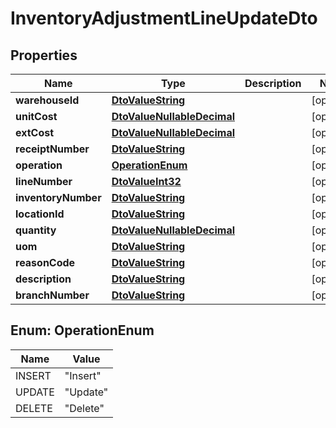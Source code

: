 
# InventoryAdjustmentLineUpdateDto

## Properties
Name | Type | Description | Notes
------------ | ------------- | ------------- | -------------
**warehouseId** | [**DtoValueString**](DtoValueString.md) |  |  [optional]
**unitCost** | [**DtoValueNullableDecimal**](DtoValueNullableDecimal.md) |  |  [optional]
**extCost** | [**DtoValueNullableDecimal**](DtoValueNullableDecimal.md) |  |  [optional]
**receiptNumber** | [**DtoValueString**](DtoValueString.md) |  |  [optional]
**operation** | [**OperationEnum**](#OperationEnum) |  |  [optional]
**lineNumber** | [**DtoValueInt32**](DtoValueInt32.md) |  |  [optional]
**inventoryNumber** | [**DtoValueString**](DtoValueString.md) |  |  [optional]
**locationId** | [**DtoValueString**](DtoValueString.md) |  |  [optional]
**quantity** | [**DtoValueNullableDecimal**](DtoValueNullableDecimal.md) |  |  [optional]
**uom** | [**DtoValueString**](DtoValueString.md) |  |  [optional]
**reasonCode** | [**DtoValueString**](DtoValueString.md) |  |  [optional]
**description** | [**DtoValueString**](DtoValueString.md) |  |  [optional]
**branchNumber** | [**DtoValueString**](DtoValueString.md) |  |  [optional]


<a name="OperationEnum"></a>
## Enum: OperationEnum
Name | Value
---- | -----
INSERT | &quot;Insert&quot;
UPDATE | &quot;Update&quot;
DELETE | &quot;Delete&quot;




